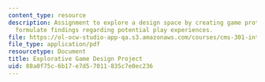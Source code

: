 ```yaml
---
content_type: resource
description: Assignment to explore a design space by creating game prototypes and
  formulate findings regarding potential play experiences.
file: https://ol-ocw-studio-app-qa.s3.amazonaws.com/courses/cms-301-introduction-to-game-design-methods-spring-2016/88a0f75c6b17e7d57011835c7e0ec236_MITCMS_301S16_Assigment8.pdf
file_type: application/pdf
resourcetype: Document
title: Explorative Game Design Project
uid: 88a0f75c-6b17-e7d5-7011-835c7e0ec236
---
```

